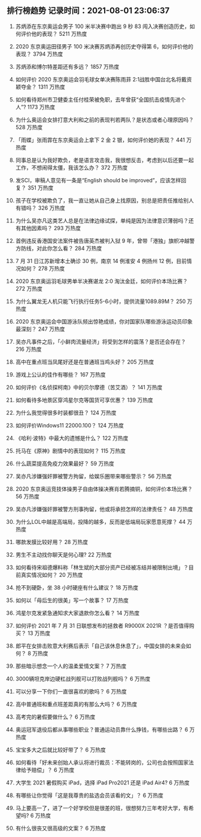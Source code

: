 
## 排行榜趋势 记录时间：2021-08-01 23:06:37
  
  1. 苏炳添在东京奥运会男子 100 米半决赛中跑出 9 秒 83 闯入决赛创造历史，如何评价他的表现？ 5211 万热度
    
  2. 2020 东京奥运田径男子 100 米决赛苏炳添再创历史夺得第 6，如何评价他的表现？ 3794 万热度
    
  3. 苏炳添和博尔特差距还有多远？ 1857 万热度
    
  4. 如何评价 2020 东京奥运会羽毛球女单决赛陈雨菲 2:1战胜中国台北名将戴资颖夺金？ 1311 万热度
    
  5. 如何看待郑州市卫健委主任付桂荣被免职，去年曾获“全国抗击疫情先进个人”? 1173 万热度
    
  6. 为什么奥运会女排打意大利和之前的表现判若两队？是状态或者心理原因吗？ 528 万热度
    
  7. 「雨蝶」张雨霏在东京奥运会上拿下 2 金 2 银，如何评价她的表现？ 441 万热度
    
  8. 同事总是认为我好欺负，老是语言攻击我，我很想反击，考虑到以后还要一起工作，不想闹得太僵，我该怎么办？ 372 万热度
    
  9. 发SCI，审稿人意见有一条是“English should be improved”，应该怎样回复？ 351 万热度
    
  10. 孩子在学校被欺负了，我一直让她从自己身上找原因，别总是把责任推给别人有错吗？ 326 万热度
    
  11. 为什么吴亦凡这类艺人总是在法律边缘试探，单纯是因为法律意识薄弱吗？还有其他因素吗？ 293 万热度
    
  12. 首例违反香港国安法案件被告唐英杰被判入狱 9 年，曾带「港独」旗帜冲越警方防线，对此你怎么看？ 284 万热度
    
  13. 7 月 31 日江苏新增本土确诊 30 例，南京 14 例淮安 4 例扬州 12 例，目前情况如何？ 278 万热度
    
  14. 2020 东京奥运羽毛球男单半决赛谌龙 2:0 淘汰金廷，如何评价本场比赛？ 272 万热度
    
  15. 为什么翼龙无人机只能飞行执行任务5-6小时，提供流量1089.89M？ 250 万热度
    
  16. 2020 东京奥运会中国游泳队频出惊艳成绩，你对国家队哪些游泳运动员印象最深刻？ 247 万热度
    
  17. 吴亦凡事件之后，「小鲜肉流量经济」将受到怎样的震荡？是否还会存在？ 216 万热度
    
  18. 高中在重点班当凤尾好还是在普通班当鸡头好？ 205 万热度
    
  19. 游戏上公认的佳作有哪些？ 167 万热度
    
  20. 如何评价《名侦探柯南》中的贝尔摩德（苦艾酒）？ 141 万热度
    
  21. 如何看待多地景区穿鸿星尔克等国货可享优惠？ 139 万热度
    
  22. 为什么我觉得很多时装都很丑？ 124 万热度
    
  23. 如何评价Windows11 22000.100？ 124 万热度
    
  24. 《哈利·波特》中最大的遗憾是什么？ 122 万热度
    
  25. 托马在《原神》剧情中的表现如何？ 115 万热度
    
  26. 什么蔬菜提高免疫力效果最好？ 59 万热度
    
  27. 吴亦凡涉嫌强奸罪被警方拘留，给娱乐圈带来哪些警示？ 56 万热度
    
  28. 2020 东京奥运竞技体操男子自由体操决赛肖若腾摘铜，如何评价本场比赛？ 56 万热度
    
  29. 吴亦凡涉嫌强奸罪被警方刑事拘留，他或将承担怎样的法律责任？ 48 万热度
    
  30. 为什么LOL中越是高端局，投降的越多，反而是低端局玩家愿意死撑？ 44 万热度
    
  31. 哪款发膜比较好用？ 28 万热度
    
  32. 男生不主动找你聊天是何心理? 22 万热度
    
  33. 如何看待宋祖德爆料称「林生斌的大部分资产已经被冻结并被限制出境」？目前真实情况如何？ 20 万热度
    
  34. 抢不到硬卧，坐 38 小时硬座有什么建议？ 18 万热度
    
  35. 如何以「母后生的很美」写一个故事？ 17 万热度
    
  36. 鸿星尔克发紧急通知求大家退款你怎么看？ 14 万热度
    
  37. 如何评价 2021 年 7 月 31 日联想发布的拯救者 R9000X 2021R ？是否值得购买？ 13 万热度
    
  38. 郎平在女排击败意大利赛后表示「自己该休息休息了」，中国女排的未来会如何？ 8 万热度
    
  39. 那些暗示想念一个人的温柔爱情文案？ 7 万热度
    
  40. 3000辆坦克岸边硬杠战列舰可以打败战列舰吗？ 6 万热度
    
  41. 可以分享一下你们一直很喜欢的歌吗？ 6 万热度
    
  42. 高中普通班和重点班差距真的有那么大吗？ 6 万热度
    
  43. 高考完的暑假要做什么？ 6 万热度
    
  44. 奥运冠军退役后都从事哪些职业？普通运动员靠什么挣钱，有哪些出路？ 6 万热度
    
  45. 宝宝多大之后就比较好带了？ 6 万热度
    
  46. 如何看待「好未来创始人承认将进行裁员：不能转岗的，公司也会按照国家法律给予赔偿」？ 6 万热度
    
  47. 大学生 2021 暑假购买 iPad，选择 iPad Pro2021 还是 iPad Air4? 6 万热度
    
  48. 有哪些让你觉得「这是我尊贵的盐选会员该看的文」？ 6 万热度
    
  49. 马上要高一了，进了一个好学校但是很差的班，很想努力三年考好大学，有希望吗? 6 万热度
    
  50. 有什么很丧又很高级的文案？ 6 万热度
    